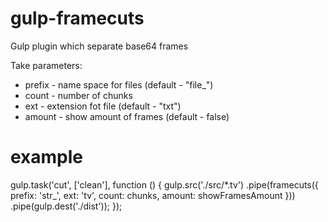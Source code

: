 
# gulp-framecuts 

Gulp plugin which separate base64 frames

Take parameters: 

  - prefix - name space for files (default - "file_")
  - count - number of chunks
  - ext - extension fot file (default - "txt")
  - amount - show amount of frames (default - false)

# example


gulp.task('cut', ['clean'], function () {
    gulp.src('./src/*.tv')
      .pipe(framecuts({
       prefix: 'str_',
       ext: 'tv',
       count: chunks,
       amount: showFramesAmount
    }))
    .pipe(gulp.dest('./dist'));
 });

